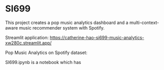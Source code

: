 # SI699

This project creates a pop music analytics dashboard and a multi-context-aware music recommender system with Spotify.

Streamlit application: https://catherine-hao-si699-music-analytics-xw280c.streamlit.app/

Pop Music Analytics on Spotify dataset:


SI699.ipynb is a notebook which has 
